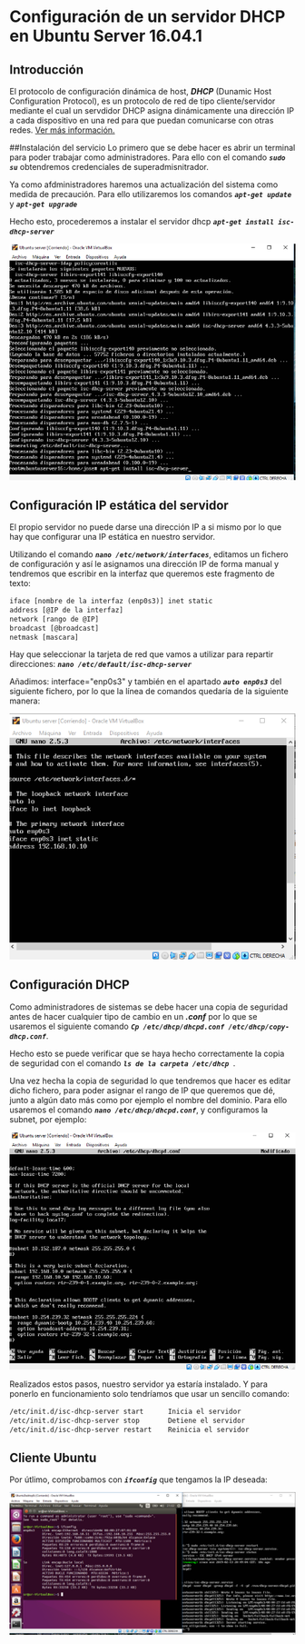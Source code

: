 # Configuración de un servidor DHCP en Ubuntu Server 16.04.1

## Introducción
El protocolo de configuración dinámica de host, ***DHCP*** (Dunamic Host Configuration Protocol),
es un protocolo de red de tipo cliente/servidor mediante el cual un servdidor DHCP asigna
dinámicamente una dirección IP a cada dispositivo en una red para que puedan comunicarse
con otras redes.
[Ver más información.](https://es.wikipedia.org/wiki/Protocolo_de_configuraci%C3%B3n_din%C3%A1mica_de_host)

##Instalación del servicio
Lo primero que se debe hacer es abrir un terminal para poder trabajar como administradores.
Para ello con el comando ***`sudo su`*** obtendremos credenciales de superadmisnitrador.

Ya como afdministradores haremos una actualización del sistema como medida de precaución. Para
ello utilizaremos los comandos ***`apt-get update`*** y ***`apt-get upgrade`***

Hecho esto, procederemos a instalar el servidor dhcp ***`apt-get install isc-dhcp-server`***

![foto](fotosPracticaUbuntuServer/isc.PNG)

## Configuración IP estática del servidor
El propio servidor no puede darse una dirección IP a si mismo por lo que 
hay que configurar una IP estática en nuestro servidor. 

Utilizando el comando ***`nano /etc/network/interfaces`***, editamos un fichero de configuración
y así le asignamos una dirección IP de forma manual y tendremos que escribir en la interfaz que queremos este fragmento de texto:

    iface [nombre de la interfaz (enp0s3)] inet static
    address [@IP de la interfaz]
    network [rango de @IP]
    broadcast [@broadcast]
    netmask [mascara]
    
Hay que seleccionar la tarjeta de red que vamos a utilizar para repartir direcciones:
***`nano /etc/default/isc-dhcp-server`***

Añadimos: interface="enp0s3" y también en el apartado ***`auto enp0s3`*** del siguiente fichero, por lo que la línea de comandos
quedaría de la siguiente manera:

![foto](fotosPracticaUbuntuServer/interfaces.PNG)

## Configuración DHCP
Como administradores de sistemas se debe hacer una copia de seguridad antes de hacer cualquier tipo de cambio
en un ***.conf*** por lo que se usaremos el siguiente comando ***`Cp /etc/dhcp/dhcpd.conf /etc/dhcp/copy-dhcp.conf`***.

Hecho esto se puede verificar que se haya hecho correctamente la copia de seguridad con el comando 
***`ls de la carpeta /etc/dhcp `***.

Una vez hecha la copia de seguridad lo que tendremos que hacer es editar dicho fichero, para poder asignar el rango de 
IP que queremos que dé, junto a algún dato más como por ejemplo el nombre del dominio. Para ello usaremos el 
comando ***`nano /etc/dhcp/dhcpd.conf`***, y configuramos la subnet, por ejemplo:

![foto](fotosPracticaUbuntuServer/subnet.PNG)

Realizados estos pasos, nuestro servidor ya estaría instalado. Y para ponerlo en funcionamiento solo 
tendríamos que usar un sencillo comando:

    /etc/init.d/isc-dhcp-server start	   Inicia el servidor
    /etc/init.d/isc-dhcp-server stop	   Detiene el servidor
    /etc/init.d/isc-dhcp-server restart	   Reinicia el servidor


## Cliente Ubuntu
Por útlimo, comprobamos con ***`ifconfig`*** que tengamos la IP deseada:

![foto](fotosPracticaUbuntuServer/comprobacion.PNG)

